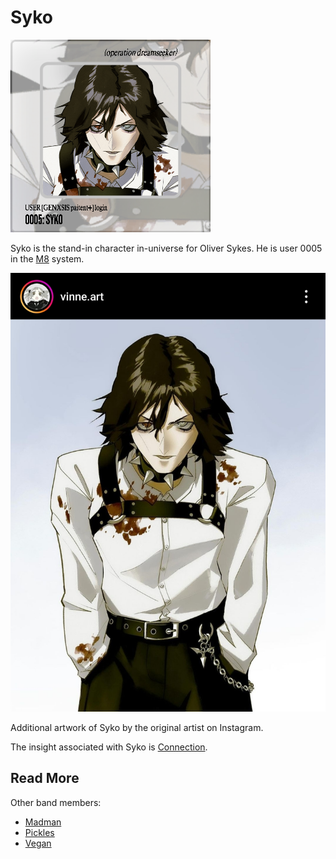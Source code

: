 # Syko

![Syko Avatar](Resources/syko/syko.png)

Syko is the stand-in character in-universe for Oliver Sykes. He is user 0005 in the [M8](./m8) system.

![Syko Upper Body](Resources/syko/syko_art.jpg)

Additional artwork of Syko by the original artist on Instagram.

The insight associated with Syko is [Connection](./insight1-connection).

## Read More

Other band members:
- [Madman](madman.md)
- [Pickles](pickles.md)
- [Vegan](vegan.md)